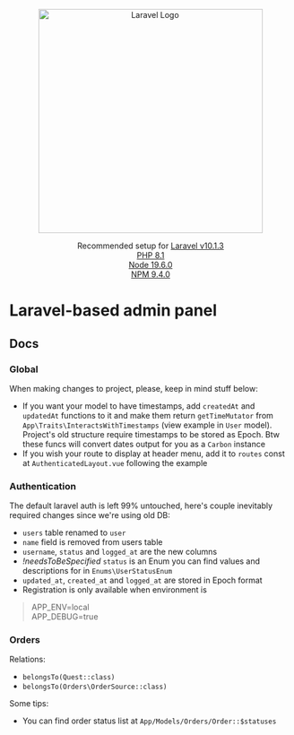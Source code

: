 <p align="center"><a href="https://laravel.com" target="_blank"><img src="https://raw.githubusercontent.com/laravel/art/master/logo-lockup/5%20SVG/2%20CMYK/1%20Full%20Color/laravel-logolockup-cmyk-red.svg" width="400" alt="Laravel Logo"></a></p>

<p align="center">
Recommended setup for <a href="#">Laravel v10.1.3</a>
<br/>
<a href="#">PHP 8.1</a>
<br/>
<a href="#">Node 19.6.0</a>
<br/>
<a href="#">NPM 9.4.0</a>
</p>

# Laravel-based admin panel

## Docs

### Global

When making changes to project, please, keep in mind stuff below:

- If you want your model to have timestamps, add `createdAt` and `updatedAt` functions to it and make them
  return `getTimeMutator` from `App\Traits\InteractsWithTimestamps` (view example in `User` model). Project's old
  structure require timestamps to be stored as Epoch. Btw these funcs will convert dates output for you as a `Carbon`
  instance
- If you wish your route to display at header menu, add it to `routes` const at `AuthenticatedLayout.vue` following
  the example

### Authentication

The default laravel auth is left 99% untouched, here's couple inevitably required changes since we're using old DB:

- `users` table renamed to `user`
- `name` field is removed from users table
- `username`, `status` and `logged_at` are the new columns
- *!needsToBeSpecified* `status` is an Enum you can find values and descriptions for in `Enums\UserStatusEnum`
- `updated_at`, `created_at` and `logged_at` are stored in Epoch format
- Registration is only available when environment is

> APP_ENV=local <br/>
> APP_DEBUG=true

### Orders

Relations:
- `belongsTo(Quest::class)`
- `belongsTo(Orders\OrderSource::class)`

Some tips:
- You can find order status list at `App/Models/Orders/Order::$statuses`

